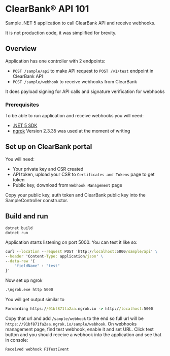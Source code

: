 # ClearBank® API 101

Sample .NET 5 application to call ClearBank API and receive webhooks.

It is not production code, it was simplified for brevity.

## Overview

Application has one controller with 2 endpoints:

- `POST /sample/api` to make API request to `POST /v1/test` endpoint in ClearBank API
- `POST /sample/webhook` to receive webhooks from ClearBank

It does payload signing for API calls and signature verification for webhooks

### Prerequisites

To be able to run application and receive webhooks you will need:

- [.NET 5 SDK](https://dotnet.microsoft.com/download/dotnet/5.0)
- [ngrok](https://ngrok.com/) Version 2.3.35 was used at the moment of writing

## Set up on ClearBank portal

You will need:

- Your private key and CSR created
- API token, upload your CSR to `Certificates and Tokens` page to get token
- Public key, download from `Webhook Management` page

Copy your public key, auth token and ClearBank public key into the SampleController constructor.

## Build and run

```cmd
dotnet build
dotnet run
```

Application starts listening on port 5000.
You can test it like so:

```cmd
curl --location --request POST 'http://localhost:5000/sample/api' \
--header 'Content-Type: application/json' \
--data-raw '{
    "fieldName" : "test"
}'
```

Now set up ngrok

```cmd
.\ngrok.exe http 5000
```

You will get output similar to

```cmd
Forwarding https://91bf871fa2aa.ngrok.io -> http://localhost:5000 
```

Copy that url and add `/sample/webhook` to the end so full url will be `https://91bf871fa2aa.ngrok.io/sample/webhook`.
On webhooks management page, find test webhook, enable it and set URL.
Click test button and you should receive a webhook into the application and see that in console:

```cmd
Received webhook FITestEvent
```
